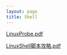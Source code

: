 ```yaml
---
layout: page
title: Shell
---
```


[LinuxProbe.pdf](LinuxProbe.pdf)

[LinuxShell脚本攻略.pdf](LinuxShell脚本攻略.pdf)
